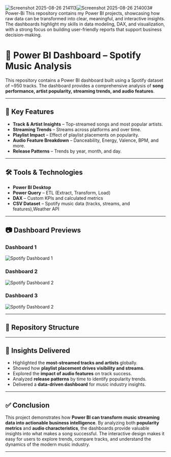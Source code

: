 <img width="1325" height="741" alt="Screenshot 2025-08-26 214113" src="https://github.com/user-attachments/assets/9b63b396-3ed4-4b08-bccf-0d5515fff59f" /><img width="1325" height="744" alt="Screenshot 2025-08-26 214003" src="https://github.com/user-attachments/assets/06ed93d8-5190-4af8-949f-8e3ef3677e07" /># Power-Bi
This repository contains my Power BI projects, showcasing how raw data can be transformed into clear, meaningful, and interactive insights. The dashboards highlight my skills in data modeling, DAX, and visualization, with a strong focus on building user-friendly reports that support business decision-making.
# 🎵 Power BI Dashboard – Spotify Music Analysis  

This repository contains a Power BI dashboard built using a Spotify dataset of ~950 tracks. The dashboard provides a comprehensive analysis of **song performance, artist popularity, streaming trends, and audio features**.  

---

## 🔑 Key Features  
- **Track & Artist Insights** – Top-streamed songs and most popular artists.  
- **Streaming Trends** – Streams across platforms and over time.  
- **Playlist Impact** – Effect of playlist placements on popularity.  
- **Audio Feature Breakdown** – Danceability, Energy, Valence, BPM, and more.  
- **Release Patterns** – Trends by year, month, and day.  

---

## 🛠 Tools & Technologies  
- **Power BI Desktop**  
- **Power Query** – ETL (Extract, Transform, Load)  
- **DAX** – Custom KPIs and calculated metrics  
- **CSV Dataset** – Spotify music data (tracks, streams, and features),Weather API 

---

## 📷 Dashboard Previews  

### Dashboard 1  
![Spotify Dashboard 1](<img width="1325" height="744" alt="Screenshot 2025-08-26 214003" src="https://github.com/user-attachments/assets/a20b4efa-2ea0-4814-a899-36be37105964" />
)  

### Dashboard 2  
![Spotify Dashboard 2](<img width="1325" height="741" alt="Screenshot 2025-08-26 214113" src="https://github.com/user-attachments/assets/0e8e81d4-d63e-40be-b906-c38cf6a3bf2e" />
)  
### Dashboard 3
![Spotify Dashboard 2](<img width="1325" height="741" alt="Screenshot 2025-08-26 214113" src="https://github.com/Nishan1546/Power-Bi/blob/main/Screenshot%202025-08-18%20135704.png" />
) 


---

## 📂 Repository Structure  

---

## 🎯 Insights Delivered  
- Highlighted the **most-streamed tracks and artists** globally.  
- Showed how **playlist placement drives visibility and streams**.  
- Explored the **impact of audio features** on track success.  
- Analyzed **release patterns** by time to identify popularity trends.  
- Delivered a **data-driven dashboard** for music industry insights.  

---

## ✅ Conclusion  
This project demonstrates how **Power BI can transform music streaming data into actionable business intelligence**. By analyzing both **popularity metrics** and **audio characteristics**, the dashboards provide valuable insights into what makes a song successful. The interactive design makes it easy for users to explore trends, compare tracks, and understand the dynamics of the modern music industry.  

---
